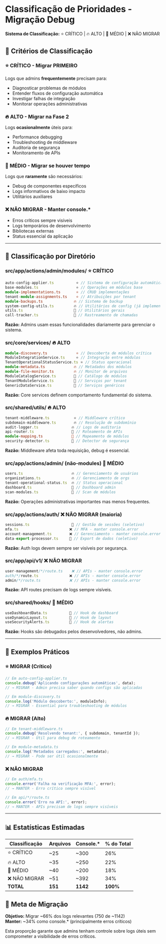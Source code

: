 # Classificação de Prioridades - Migração Debug

**Sistema de Classificação:** ⭐ CRÍTICO | 🔥 ALTO | 📝 MÉDIO | ❌ NÃO MIGRAR

## 🎯 Critérios de Classificação

### ⭐ **CRÍTICO** - Migrar PRIMEIRO
Logs que admins **frequentemente** precisam para:
- Diagnosticar problemas de módulos
- Entender fluxos de configuração automática
- Investigar falhas de integração
- Monitorar operações administrativas

### 🔥 **ALTO** - Migrar na Fase 2
Logs **ocasionalmente** úteis para:
- Performance debugging
- Troubleshooting de middleware
- Auditoria de segurança
- Monitoramento de APIs

### 📝 **MÉDIO** - Migrar se houver tempo
Logs que **raramente** são necessários:
- Debug de componentes específicos
- Logs informativos de baixo impacto
- Utilitários auxiliares

### ❌ **NÃO MIGRAR** - Manter console.*
- Erros críticos sempre visíveis
- Logs temporários de desenvolvimento
- Bibliotecas externas
- Status essencial da aplicação

---

## 📁 Classificação por Diretório

### **src/app/actions/admin/modules/** ⭐ CRÍTICO
```typescript
auto-config-applier.ts          ⭐ // Sistema de configuração automática
base-modules.ts                 ⭐ // Operações em módulos base  
module-implementations.ts       ⭐ // CRUD implementações
tenant-module-assignments.ts    ⭐ // Atribuições por tenant
module-backups.ts              🔥 // Sistema de backup
system-config-utils.ts         🔥 // Utilitários de config (já implementado)
utils.ts                       📝 // Utilitários gerais
call-tracker.ts                📝 // Rastreamento de chamadas
```

**Razão:** Admins usam essas funcionalidades diariamente para gerenciar o sistema.

### **src/core/services/** 🔥 ALTO
```typescript
module-discovery.ts             ⭐ // Descoberta de módulos crítica
ModuleIntegrationService.ts     ⭐ // Integração entre módulos
TenantOperationalStatusService.ts ⭐ // Status operacional
module-metadata.ts             🔥 // Metadados dos módulos
module-file-monitor.ts         🔥 // Monitor de arquivos
ModuleCatalogService.ts        📝 // Catálogo de módulos
TenantModuleService.ts         📝 // Serviços por tenant
GenericDataService.ts          📝 // Serviços genéricos
```

**Razão:** Core services definem comportamento fundamental do sistema.

### **src/shared/utils/** 🔥 ALTO
```typescript
tenant-middleware.ts           ⭐ // Middleware crítico
subdomain-middleware.ts        🔥 // Resolução de subdomínio
audit-logger.ts               🔥 // Logs de auditoria
api-router.ts                 📝 // Roteamento de APIs
module-mapping.ts             📝 // Mapeamento de módulos
security-detector.ts          📝 // Detector de segurança
```

**Razão:** Middleware afeta toda requisição, debug é essencial.

### **src/app/actions/admin/** (não-modules) 📝 MÉDIO
```typescript
users.ts                      🔥 // Gerenciamento de usuários
organizations.ts              🔥 // Gerenciamento de orgs
tenant-operational-status.ts  🔥 // Status operacional
dashboard.ts                  📝 // Dashboard admin
scan-modules.ts               📝 // Scan de módulos
```

**Razão:** Operações administrativas importantes mas menos frequentes.

### **src/app/actions/auth/** ❌ NÃO MIGRAR (maioria)
```typescript
sessions.ts                   📝 // Gestão de sessões (seletivo)
mfa.ts                       ❌ // MFA - manter console.error
account-management.ts        ❌ // Gerenciamento - manter console.error
data-export-processor.ts     📝 // Export de dados (seletivo)
```

**Razão:** Auth logs devem sempre ser visíveis por segurança.

### **src/app/api/v1/** ❌ NÃO MIGRAR
```typescript
user-management/*/route.ts    ❌ // APIs - manter console.error
auth/*/route.ts              ❌ // APIs - manter console.error
admin/*/route.ts             ❌ // APIs - manter console.error
```

**Razão:** API routes precisam de logs sempre visíveis.

### **src/shared/hooks/** 📝 MÉDIO
```typescript
useDashboardData.ts          📝 // Hook de dashboard
useDynamicLayout.ts          📝 // Hook de layout
useSecurityAlerts.ts         📝 // Hook de alertas
```

**Razão:** Hooks são debugados pelos desenvolvedores, não admins.

---

## 🎯 Exemplos Práticos

### ⭐ MIGRAR (Crítico)
```typescript
// Em auto-config-applier.ts
console.debug('Aplicando configurações automáticas', data);
// → MIGRAR - Admin precisa saber quando configs são aplicadas

// Em module-discovery.ts  
console.log('Módulo descoberto:', moduleInfo);
// → MIGRAR - Essential para troubleshooting de módulos
```

### 🔥 MIGRAR (Alto)
```typescript
// Em tenant-middleware.ts
console.debug('Resolvendo tenant:', { subdomain, tenantId });
// → MIGRAR - Útil para debug de roteamento

// Em module-metadata.ts
console.log('Metadados carregados:', metadata);
// → MIGRAR - Pode ser útil ocasionalmente
```

### ❌ NÃO MIGRAR
```typescript
// Em auth/mfa.ts
console.error('Falha na verificação MFA:', error);
// → MANTER - Erro crítico sempre visível

// Em api/*/route.ts
console.error('Erro na API:', error);
// → MANTER - APIs precisam de logs sempre visíveis
```

---

## 📊 Estatísticas Estimadas

| Classificação | Arquivos | Console.* | % do Total |
|---------------|----------|-----------|------------|
| ⭐ CRÍTICO    | ~25      | ~300      | 26%        |
| 🔥 ALTO       | ~35      | ~250      | 22%        |
| 📝 MÉDIO      | ~40      | ~200      | 18%        |
| ❌ NÃO MIGRAR | ~51      | ~392      | 34%        |
| **TOTAL**     | **151**  | **1142**  | **100%**   |

## 🎯 Meta de Migração

**Objetivo:** Migrar ~66% dos logs relevantes (750 de ~1142)  
**Manter:** ~34% como console.* (principalmente erros críticos)

Esta proporção garante que admins tenham controle sobre logs úteis sem comprometer a visibilidade de erros críticos.